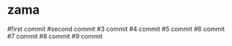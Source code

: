 # zama
#first commit
#second commit
#3 commit
#4 commit
#5 commit
#6 commit
#7 commit
#8 commit
#9 commit